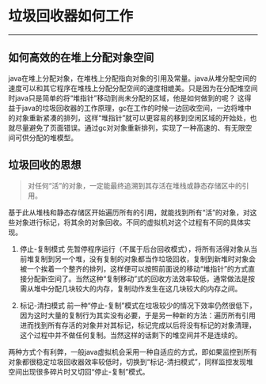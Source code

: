 # 垃圾回收器如何工作
---

## 如何高效的在堆上分配对象空间

java在堆上分配对象，在堆栈上分配指向对象的引用及常量。java从堆分配空间的速度可以和其它程序在堆栈上分配分配空间的速度相媲美。只是因为在分配堆空间时java只是简单的将“堆指针”移动到尚未分配的区域，他是如何做到的呢？
这得益于java的垃圾回收器的工作原理，gc在工作的时候一边回收空间，一边将堆中的对象重新紧凑的排列，这样“堆指针”就可以更容易的移到空闲区域的开始处，也就尽量避免了页面错误。通过gc对对象重新排列，实现了一种高速的、有无限空间可供分配的堆模型。

## 垃圾回收的思想

> 对任何“活”的对象，一定能最终追溯到其存活在堆栈或静态存储区中的引用。

基于此从堆栈和静态存储区开始遍历所有的引用，就能找到所有“活”的对象，对这些对象进行标记，将其余的对象回收。不同的虚拟机对这个过程有不同的具体实现。

1. 停止-复制模式
先暂停程序运行（不属于后台回收模式），将所有活得对象从当前堆复制到另一个堆，没有复制的对象都当作垃圾回收，复制到新堆时对象会被一个挨着一个整齐的排列，这样便可以按照前面说的移动“堆指针”的方式直接分配新空间了。当然这种“复制移动”式的回收方法效率较低，通常做法是按需从堆中分配几块较大的内存，复制动作发生在这几块较大的内存之间。

2. 标记-清扫模式
前一种“停止-复制”模式在垃圾较少的情况下效率仍然很低下，因为这时大量的复制行为其实没有必要，于是另一种新的方法：遍历所有引用进而找到所有存活的对象并对其标记，标记完成以后将没有标记的对象清理，这个过程中并不做任何复制。当然这样的话剩下的堆空间并不是连续的。

两种方式个有利弊，一般java虚拟机会采用一种自适应的方式，即如果监控到所有对象都很稳定垃圾回收器效率较低时，切换到“标记-清扫模式”，同样监控发现堆空间出现很多碎片时又切回“停止-复制”模式。